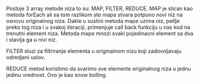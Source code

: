 Postoje 3 array metode niza to su: MAP, FILTER, REDUCE.
MAP je slican kao metoda forEach ali sa tom razlikom sto mapa stvara potpuno novi niz na osnovu originalnog niza. Dakle u sustini metoda mape uzima niz, petlje preko tog niza i u svakoj iteraciji, primenjuje call back funkciju u nas kod na trenutni element niza. Metoda mape mnozi svaki pojedinacni element sa dva i stavlja ga u nivi niz.

FILTER sluzi za filtriranje elementa u originalnom nizu koji zadovoljavaju odredjeni uslov. 

REDUCE metod koristimo da svarimo sve elemente originalnog niza u jednu jedinu vrednost. Ovo je kao snow bolling.